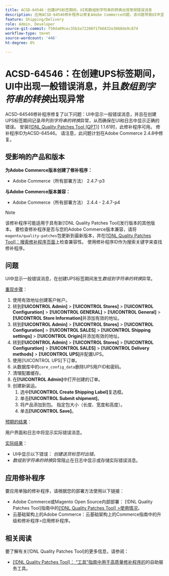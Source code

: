 ```yaml
---
title: ACSD-64546：创建UPS标签期间，UI和数组到字符串的转换出现常规错误消息
description: 应用ACSD-64546修补程序以修复Adobe Commerce问题，该问题导致UI中显示一般错误消息，并且在创建UPS标签期间记录阵列到字符串转换异常。 该修补程序可确保UI和日志中显示正确的错误。
feature: Shipping/Delivery
role: Admin, Developer
source-git-commit: f50da09cec35b3a72208f17b6832e3068de9c874
workflow-type: tm+mt
source-wordcount: '446'
ht-degree: 0%

---
```



# ACSD-64546：在创建UPS标签期间，UI中出现一般错误消息，并且&#x200B;*数组到字符串的转换*&#x200B;出现异常

ACSD-64546修补程序修复了以下问题：UI中显示一般错误消息，并且在创建UPS标签期间记录&#x200B;*阵列到字符串的转换*&#x200B;异常，从而确保在UI和日志中显示正确的错误。 安装[[!DNL Quality Patches Tool (QPT)]](/help/tools/quality-patches-tool/quality-patches-tool-to-self-serve-quality-patches.md) 1.1.61时，此修补程序可用。 修补程序ID为ACSD-64546。 请注意，此问题计划在Adobe Commerce 2.4.8中修复。

## 受影响的产品和版本

**为Adobe Commerce版本创建了修补程序：**
* Adobe Commerce（所有部署方法） 2.4.7-p3

**与Adobe Commerce版本兼容：**
* Adobe Commerce（所有部署方法） 2.4.4 - 2.4.7-p4

>[!NOTE]
>
>该修补程序可能适用于具有新[!DNL Quality Patches Tool]发行版本的其他版本。 要检查修补程序是否与您的Adobe Commerce版本兼容，请将`magento/quality-patches`包更新到最新版本，并在[[!DNL Quality Patches Tool]：搜索修补程序页面](https://experienceleague.adobe.com/tools/commerce-quality-patches/index.html)上检查兼容性。 使用修补程序ID作为搜索关键字来查找修补程序。

## 问题

UI中显示一般错误消息，在创建UPS标签期间发生&#x200B;*数组到字符串的转换*&#x200B;异常。

<u>重现步骤</u>：

1. 使用有效地址创建客户帐户。
1. 转到&#x200B;**[!UICONTROL Admin]** > **[!UICONTROL Stores]** > **[!UICONTROL Configuration]** > **[!UICONTROL GENERAL]** > **[!UICONTROL General]** > **[!UICONTROL Store Information]**&#x200B;并添加有效的地址。
1. 转到&#x200B;**[!UICONTROL Admin]** > **[!UICONTROL Stores]** > **[!UICONTROL Configuration]** > **[!UICONTROL SALES]** > **[!UICONTROL Shipping settings]** > **[!UICONTROL Origin]**&#x200B;并添加有效的地址。
1. 转到&#x200B;**[!UICONTROL Admin]** > **[!UICONTROL Stores]** > **[!UICONTROL Configuration]** > **[!UICONTROL SALES]** > **[!UICONTROL Delivery methods]** > **[!UICONTROL UPS]**&#x200B;并配置UPS。
1. 使用[!UICONTROL UPS]下订单。
1. 从数据库中的`core_config_data`删除UPS用户ID和密码。
1. 清理配置缓存。
1. 在&#x200B;**[!UICONTROL Admin]**&#x200B;中打开创建的订单。
1. 创建新装运。
   1. 选中&#x200B;**[!UICONTROL Create Shipping Label]**&#x200B;复选框。
   1. 单击&#x200B;**[!UICONTROL Submit shipment]**。
   1. 将产品添加到包。 指定包大小（长度、宽度和高度）。
   1. 单击&#x200B;**[!UICONTROL Save]**。

<u>预期的结果</u>：

用户界面和日志中将显示实际错误消息。

<u>实际结果</u>：

* UI中显示以下错误：
  *创建送货标签时出错。*
* *数组到字符串的转换*&#x200B;异常阻止在日志中显示或存储实际错误消息。

## 应用修补程序

要应用单独的修补程序，请根据您的部署方法使用以下链接：
* Adobe Commerce或Magento Open Source内部部署： [!DNL Quality Patches Tool]指南中的[[!DNL Quality Patches Tool] >使用情况](/help/tools/quality-patches-tool/usage.md)。
* 云基础架构上的Adobe Commerce：云基础架构上的Commerce指南中的升级和修补程序>应用修补程序。

## 相关阅读

要了解有关[!DNL Quality Patches Tool]的更多信息，请参阅：
* [[!DNL Quality Patches Tool]： “工具”指南中用于高质量修补程序的](/help/tools/quality-patches-tool/quality-patches-tool-to-self-serve-quality-patches.md)的自助服务工具。

